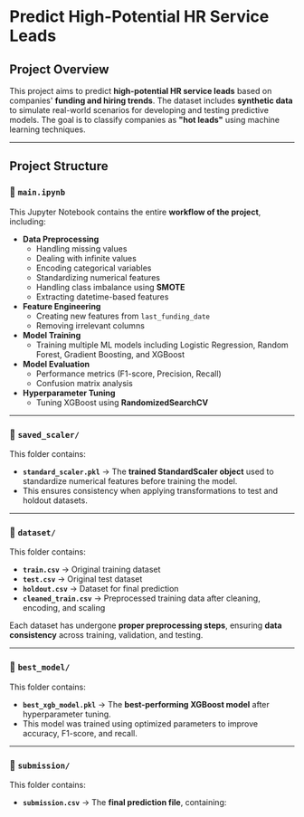 # **Predict High-Potential HR Service Leads**

## **Project Overview**
This project aims to predict **high-potential HR service leads** based on companies' **funding and hiring trends**. The dataset includes **synthetic data** to simulate real-world scenarios for developing and testing predictive models. The goal is to classify companies as **"hot leads"** using machine learning techniques.

---

## **Project Structure**

### 📂 **`main.ipynb`**
This Jupyter Notebook contains the entire **workflow of the project**, including:
- **Data Preprocessing**
  - Handling missing values  
  - Dealing with infinite values  
  - Encoding categorical variables  
  - Standardizing numerical features  
  - Handling class imbalance using **SMOTE**  
  - Extracting datetime-based features  
- **Feature Engineering**
  - Creating new features from `last_funding_date`
  - Removing irrelevant columns
- **Model Training**
  - Training multiple ML models including Logistic Regression, Random Forest, Gradient Boosting, and XGBoost
- **Model Evaluation**
  - Performance metrics (F1-score, Precision, Recall)
  - Confusion matrix analysis
- **Hyperparameter Tuning**
  - Tuning XGBoost using **RandomizedSearchCV**  

---

### 📂 **`saved_scaler/`**
This folder contains:
- **`standard_scaler.pkl`** → The **trained StandardScaler object** used to standardize numerical features before training the model.  
- This ensures consistency when applying transformations to test and holdout datasets.

---

### 📂 **`dataset/`**
This folder contains:
- **`train.csv`** → Original training dataset  
- **`test.csv`** → Original test dataset  
- **`holdout.csv`** → Dataset for final prediction  
- **`cleaned_train.csv`** → Preprocessed training data after cleaning, encoding, and scaling  

Each dataset has undergone **proper preprocessing steps**, ensuring **data consistency** across training, validation, and testing.

---

### 📂 **`best_model/`**
This folder contains:
- **`best_xgb_model.pkl`** → The **best-performing XGBoost model** after hyperparameter tuning.  
- This model was trained using optimized parameters to improve accuracy, F1-score, and recall.

---

### 📂 **`submission/`**
This folder contains:
- **`submission.csv`** → The **final prediction file**, containing:
